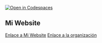 [![Open in Codespaces](https://classroom.github.com/assets/launch-codespace-7f7980b617ed060a017424585567c406b6ee15c891e84e1186181d67ecf80aa0.svg)](https://classroom.github.com/open-in-codespaces?assignment_repo_id=12886297)

## Mi Website
[Enlace a Mi Website](https://ull-mfp-aet-2324-alu0100825145.github.io/alu-mfp-aet-2324-alu0100825145.github.io/)
[Enlace a la organización](https://github.com/ull-mfp-aet-2324-alu0100825145)

